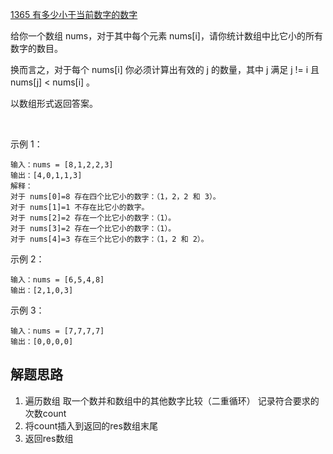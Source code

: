 [1365 有多少小于当前数字的数字](https://leetcode-cn.com/problems/how-many-numbers-are-smaller-than-the-current-number/)

给你一个数组 nums，对于其中每个元素 nums[i]，请你统计数组中比它小的所有数字的数目。

换而言之，对于每个 nums[i] 你必须计算出有效的 j 的数量，其中 j 满足 j != i 且 nums[j] < nums[i] 。

以数组形式返回答案。

 

示例 1：
```
输入：nums = [8,1,2,2,3]
输出：[4,0,1,1,3]
解释： 
对于 nums[0]=8 存在四个比它小的数字：（1，2，2 和 3）。 
对于 nums[1]=1 不存在比它小的数字。
对于 nums[2]=2 存在一个比它小的数字：（1）。 
对于 nums[3]=2 存在一个比它小的数字：（1）。 
对于 nums[4]=3 存在三个比它小的数字：（1，2 和 2）。
```
示例 2：
```
输入：nums = [6,5,4,8]
输出：[2,1,0,3]
```
示例 3：
```
输入：nums = [7,7,7,7]
输出：[0,0,0,0]
```


## 解题思路
1. 遍历数组 取一个数并和数组中的其他数字比较（二重循环） 记录符合要求的次数count
2. 将count插入到返回的res数组末尾
3. 返回res数组